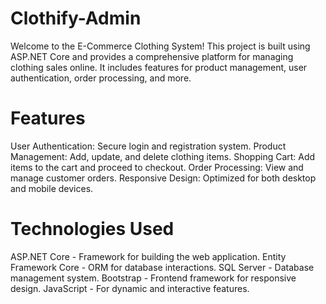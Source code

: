 # Clothify-Admin

Welcome to the E-Commerce Clothing System! This project is built using ASP.NET Core and provides a comprehensive platform for managing clothing sales online. It includes features for product management, user authentication, order processing, and more.

# Features

User Authentication: Secure login and registration system.
Product Management: Add, update, and delete clothing items.
Shopping Cart: Add items to the cart and proceed to checkout.
Order Processing: View and manage customer orders.
Responsive Design: Optimized for both desktop and mobile devices.

# Technologies Used

ASP.NET Core - Framework for building the web application.
Entity Framework Core - ORM for database interactions.
SQL Server - Database management system.
Bootstrap - Frontend framework for responsive design.
JavaScript - For dynamic and interactive features.
